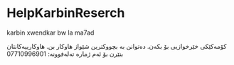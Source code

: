 # HelpKarbinReserch
karbin xwendkar bw la ma7ad

کۆمەکێکی خێرخوازیی بۆ بکەن. دەتوانن بە بچووکترین شێواز هاوکار بن. هاوکارییەکانتان بنێرن بۆ ئەم ژمارە تەلەفوونە:
07710996901
